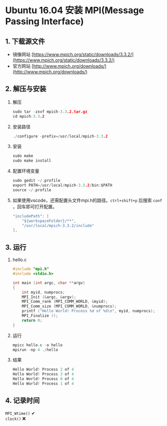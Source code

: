 # Ubuntu 16.04 安装 MPI(Message Passing Interface)

## 1. 下载源文件

- 镜像网站 [https://www.mpich.org/static/downloads/3.3.2/](https://www.mpich.org/static/downloads/3.3.2/)
- 官方网站 [http://www.mpich.org/downloads/](http://www.mpich.org/downloads/)

## 2. 解压与安装

1. 解压

    ```c
    sudo tar -zxvf mpich-3.3.2.tar.gz
    cd mpich-3.3.2
    ```

2. 安装路径

    ```c
    ./configure -prefix=/usr/local/mpich-3.3.2
    ```

3. 安装

    ```c
    sudo make
    sudo make install
    ```

4. 配置环境变量

    ```c
    sudo gedit ~/.profile
    export PATH=/usr/local/mpich-3.3.2/bin:$PATH
    source ~/.profile
    ```

5. 如果使用vscode，还需配置头文件mpi.h的路径。`ctrl+shift+p` 后搜索 `conf` ，回车即可打开配置。

    ```c
    "includePath": [
        "${workspaceFolder}/**",
        "/usr/local/mpich-3.3.2/include"
    ],
    ```

## 3. 运行

1. hello.c

    ```c
    #include "mpi.h"
    #include <stdio.h>

    int main (int argc, char **argv)
    {
        int myid, numprocs;
        MPI_Init (&argc, &argv);
        MPI_Comm_rank (MPI_COMM_WORLD, &myid);
        MPI_Comm_size (MPI_COMM_WORLD, &numprocs);
        printf ("Hello World! Process %d of %d\n", myid, numprocs);
        MPI_Finalize ();
        return 0;
    }
    ```

2. 运行

    ```c
    mpicc hello.c -o hello
    mpirun -np 4 ./hello
    ```

3. 结果

    ```c
    Hello World! Process 2 of 4
    Hello World! Process 3 of 4
    Hello World! Process 0 of 4
    Hello World! Process 1 of 4
    ```

## 4. 记录时间

`MPI_Wtime()` ✔<br>
`clock()` ❌
